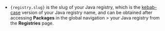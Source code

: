 - `{registry.slug}` is the slug of your Java registry, which is the [kebab-case](https://en.wikipedia.org/wiki/Letter_case#Kebab_case) version of your Java registry name, and can be obtained after accessing **Packages** in the global navigation > your Java registry from the **Registries** page.
